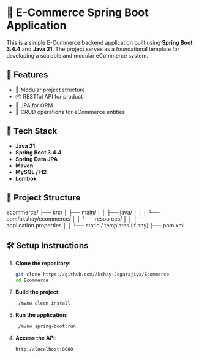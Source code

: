# 🛒 E-Commerce Spring Boot Application

This is a simple E-Commerce backend application built using **Spring Boot 3.4.4** and **Java 21**. The project serves as a foundational template for developing a scalable and modular eCommerce system.

## 🚀 Features

- 🧩 Modular project structure
- 📦 RESTful API for product
- 💾 JPA for ORM
- 🔄 CRUD operations for eCommerce entities

## 🧱 Tech Stack

- **Java 21**
- **Spring Boot 3.4.4**
- **Spring Data JPA**
- **Maven**
- **MySQL / H2** 
- **Lombok**

## 📁 Project Structure

ecommerce/
├── src/ │ 
   ├── main/ │ │
      ├── java/ │ │ │ └── com/akshay/ecommerce/ │ │ └── resources/ │ │ ├── application.properties │ │ └── static / templates (if any) ├── pom.xml


## 🛠️ Setup Instructions

1. **Clone the repository**:
   ```bash
   git clone https://github.com/Akshay-Jogarajiya/Ecommerce
   cd Ecommerce
2. **Build the project**:
   ```bash
   ./mvnw clean install

3. **Run the application**:
   ```bash
   ./mvnw spring-boot:run

4. **Access the API**:
   ```bash
   http://localhost:8080
